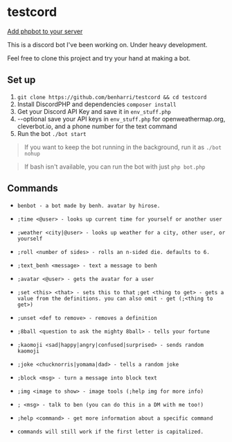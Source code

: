 # testcord

[Add phpbot to your server](https://discordapp.com/api/oauth2/authorize?client_id=288416337057939456&scope=bot&permissions=0)

This is a discord bot I've been working on. Under heavy development.

Feel free to clone this project and try your hand at making a bot. 

## Set up

1. `git clone https://github.com/benharri/testcord && cd testcord`
1. Install DiscordPHP and dependencies `composer install`
1. Get your Discord API Key and save it in `env_stuff.php`
2. --optional save your API keys in `env_stuff.php` for openweathermap.org, cleverbot.io, and a phone number for the text command
1. Run the bot `./bot start`

>If you want to keep the bot running in the background, run it as `./bot nohup`

>If bash isn't available, you can run the bot with just `php bot.php`


## Commands

- `benbot - a bot made by benh. avatar by hirose.`


- `;time <@user> - looks up current time for yourself or another user`
- `;weather <city|@user> - looks up weather for a city, other user, or yourself`
- `;roll <number of sides> - rolls an n-sided die. defaults to 6.`
- `;text_benh <message> - text a message to benh`
- `;avatar <@user> - gets the avatar for a user`
- `;set <this> <that> - sets this to that`
`;get <thing to get> - gets a value from the definitions. you can also omit - get (;<thing to get>)`
- `;unset <def to remove> - removes a definition`
- `;8ball <question to ask the mighty 8ball> - tells your fortune`
- `;kaomoji <sad|happy|angry|confused|surprised> - sends random kaomoji`
- `;joke <chucknorris|yomama|dad> - tells a random joke`
- `;block <msg> - turn a message into block text`
- `;img <image to show> - image tools (;help img for more info)`
- `; <msg> - talk to ben (you can do this in a DM with me too!)`


- `;help <command> - get more information about a specific command`
- `commands will still work if the first letter is capitalized.`